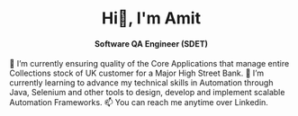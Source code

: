 <div align="center"><h1>Hi👋, I'm Amit</h1></div>
<div align="center"><h4>Software QA Engineer (SDET)</h4></div>

🔭 I’m currently ensuring quality of the Core Applications that manage entire Collections stock of UK customer for a Major High Street Bank. 
🌱 I’m currently learning to advance my technical skills in Automation through Java, Selenium and other tools to design, develop and implement scalable Automation Frameworks.
📫 You can reach me anytime over Linkedin.
<!--
**amitkaushik8368/amitkaushik8368** is a ✨ _special_ ✨ repository because its `README.md` (this file) appears on your GitHub profile.

Here are some ideas to get you started:

- 🔭 I’m currently working on ...
- 🌱 I’m currently learning ...
- 👯 I’m looking to collaborate on ...
- 🤔 I’m looking for help with ...
- 💬 Ask me about ...
- 📫 How to reach me: ...
- 😄 Pronouns: ...
- ⚡ Fun fact: ...
-->
